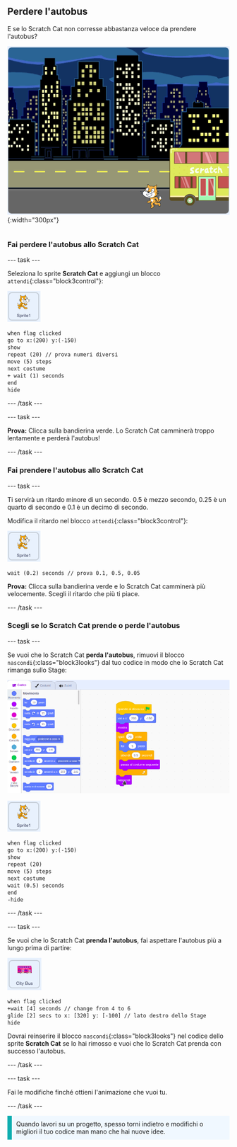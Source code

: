 ## Perdere l'autobus

<div style="display: flex; flex-wrap: wrap">
<div style="flex-basis: 200px; flex-grow: 1; margin-right: 15px;">
E se lo Scratch Cat non corresse abbastanza veloce da prendere l'autobus?
</div>
<div>

![Lo Scratch Cat perde l'autobus.](images/cat-misses-bus.png){:width="300px"}

</div>
</div>

### Fai perdere l'autobus allo Scratch Cat

--- task ---

Seleziona lo sprite **Scratch Cat** e aggiungi un blocco `attendi`{:class="block3control"}:

![Lo sprite di Scratch Cat.](images/scratch-cat-sprite.png)

```blocks3
when flag clicked
go to x:(200) y:(-150) 
show
repeat (20) // prova numeri diversi
move (5) steps 
next costume 
+ wait (1) seconds
end
hide
```
--- /task ---

--- task ---

**Prova:** Clicca sulla bandierina verde. Lo Scratch Cat camminerà troppo lentamente e perderà l'autobus!

--- /task ---

### Fai prendere l'autobus allo Scratch Cat

--- task ---

Ti servirà un ritardo minore di un secondo. 0.5 è mezzo secondo, 0.25 è un quarto di secondo e 0.1 è un decimo di secondo.

Modifica il ritardo nel blocco `attendi`{:class="block3control"}:

![Lo sprite di Scratch Cat.](images/scratch-cat-sprite.png)

```blocks3
wait (0.2) seconds // prova 0.1, 0.5, 0.05
```

**Prova:** Clicca sulla bandierina verde e lo Scratch Cat camminerà più velocemente. Scegli il ritardo che più ti piace.

--- /task ---

### Scegli se lo Scratch Cat prende o perde l'autobus

--- task ---

Se vuoi che lo Scratch Cat **perda l'autobus**, rimuovi il blocco `nascondi`{:class="block3looks"} dal tuo codice in modo che lo Scratch Cat rimanga sullo Stage:

![Trascinando il blocco 'nascondi' dallo script nell'area Codice al menu Blocchi per rimuovere il blocco dallo script.](images/removing-blocks-at-script-ends.gif)

![Lo sprite di Scratch Cat.](images/scratch-cat-sprite.png)

```blocks3
when flag clicked
go to x:(200) y:(-150) 
show
repeat (20) 
move (5) steps 
next costume
wait (0.5) seconds 
end
-hide
```
--- /task ---

--- task ---

Se vuoi che lo Scratch Cat **prenda l'autobus**, fai aspettare l'autobus più a lungo prima di partire:

![Lo sprite dell'autobus cittadino.](images/bus-sprite.png)

```blocks3
when flag clicked 
+wait [4] seconds // change from 4 to 6
glide [2] secs to x: [320] y: [-100] // lato destro dello Stage
hide
```

Dovrai reinserire il blocco `nascondi`{:class="block3looks"} nel codice dello sprite **Scratch Cat** se lo hai rimosso e vuoi che lo Scratch Cat prenda con successo l'autobus.

--- /task ---

--- task ---

Fai le modifiche finché ottieni l'animazione che vuoi tu.

--- /task ---

<p style="border-left: solid; border-width:10px; border-color: #0faeb0; background-color: aliceblue; padding: 10px;">
Quando lavori su un progetto, spesso torni indietro e modifichi o migliori il tuo codice man mano che hai nuove idee. 
</p>



